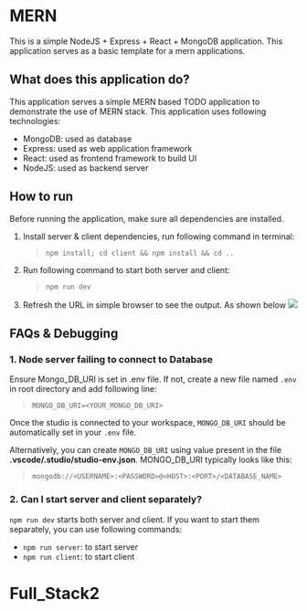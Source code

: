 # MERN

This is a simple NodeJS + Express + React + MongoDB application. This application serves as a basic template for a mern applications.

What does this application do?
-------------------------------
This application serves a simple MERN based TODO application to demonstrate the use of MERN stack. This application uses following technologies:
- MongoDB: used as database
- Express: used as web application framework
- React: used as frontend framework to build UI
- NodeJS: used as backend server


## How to run

Before running the application, make sure all dependencies are installed. 

1. Install server & client dependencies, run following command in terminal:
   > `npm install; cd client && npm install && cd ..`

2. Run following command to start both server and client:
   > `npm run dev`

3. Refresh the URL in simple browser to see the output. As shown below
   ![](https://static.onecompiler.com/images/posts/3zzkbysj7/mern-reload.png)



## FAQs & Debugging

### 1. Node server failing to connect to Database

   Ensure Mongo_DB_URI is set in .env file. If not, create a new file named `.env` in root directory and add following line:
   > `MONGO_DB_URI=<YOUR_MONGO_DB_URI>`

   Once the studio is connected to your workspace, `MONGO_DB_URI` should be automatically set in your `.env` file.

   Alternatively, you can create `MONGO_DB_URI` using value present in the file **.vscode/.studio/studio-env.json**.
   MONGO_DB_URI typically looks like this:
> `mongodb://<USERNAME>:<PASSWORD>@<HOST>:<PORT>/<DATABASE_NAME>`

### 2. Can I start server and client separately?   
   `npm run dev` starts both server and client. If you want to start them separately, you can use following commands:
   - `npm run server`: to start server
   - `npm run client`: to start client
# Full_Stack2
